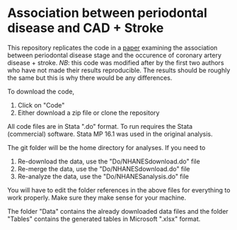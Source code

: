# Association between periodontal disease and CAD + Stroke

This repository replicates the code in a [paper](https://pubmed.ncbi.nlm.nih.gov/35773046/) examining the association between periodontal disease stage and the occurence of coronary artery disease + stroke. *NB*: this code was modified after by the first two authors who have not made their results reproducible. The results should be roughly the same but this is why there would be any differences.

To download the code,

1. Click on "Code"
2. Either download a zip file or clone the repository

All code files are in Stata ".do" format. To run requires the Stata (commercial) software. Stata MP 16.1 was used in the original analysis.

The git folder will be the home directory for analyses. 
If you need to 
1. Re-download the data, use the "Do/NHANESdownload.do" file
2. Re-merge the data, use the "Do/NHANESdownload.do" file
3. Re-analyze the data, use the "Do/NHANESanalysis.do" file

You will have to edit the folder references in the above files for everything to work properly. Make sure they make sense for your machine.

The folder "Data" contains the already downloaded data files and the folder "Tables" contains the generated tables in Microsoft ".xlsx" format.
